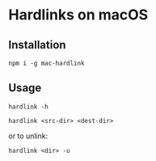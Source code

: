 # Hardlinks on macOS

## Installation

`npm i -g mac-hardlink`

## Usage

`hardlink -h`

`hardlink <src-dir> <dest-dir>`

or to unlink:

`hardlink <dir> -u`
